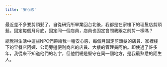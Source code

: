 ```yaml
---
title: '安心感'
---
```

最近差不多要剪頭髮了，自從研究所畢業回台北後，我都是在家樓下的理髮店剪頭髮。固定每個月月底，固定同一個店員，店員也固定會問我跟之前剪一樣嗎？

總覺得生活中這些NPC們帶給我一種安心感，每個月固定剪頭髮的店員、家裡樓下的早餐店阿姨、公司旁邊便利商店的店員、大樓的管理員阿伯。即使過了許多年，我從來不知道他們的名字，但他們總是堅守在同一個地方，是我最熟悉的陌生人。

